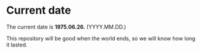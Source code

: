 # Current date

The current date is **1975.06.26.** (YYYY.MM.DD.)

This repository will be good when the world ends, so we will know how long it lasted.